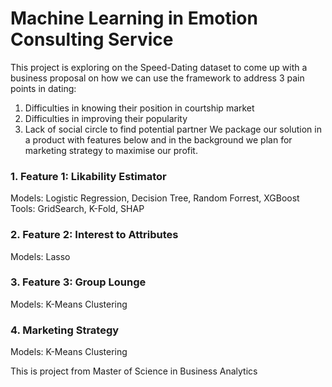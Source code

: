 # Machine Learning in Emotion Consulting Service
This project is exploring on the Speed-Dating dataset to come up with a business proposal on how we can use the framework to address 3 pain points in dating:
1. Difficulties in knowing their position in courtship market
2. Difficulties in improving their popularity
3. Lack of social circle to find potential partner
We package our solution in a product with features below and in the background we plan for marketing strategy to maximise our profit.

### 1. Feature 1: Likability Estimator
Models: Logistic Regression, Decision Tree, Random Forrest, XGBoost 
Tools: GridSearch, K-Fold, SHAP
### 2. Feature 2: Interest to Attributes
Models: Lasso
### 3. Feature 3: Group Lounge
Models: K-Means Clustering 
### 4. Marketing Strategy
Models: K-Means Clustering 

This is project from Master of Science in Business Analytics
